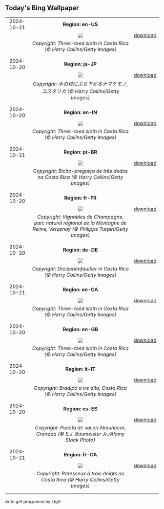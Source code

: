 ## Today's Bing Wallpaper
|      |      |      |
| :----: | :----: | :----: |
|2024-10-21|**Region: en-US**||
||![](https://www.bing.com/th?id=OHR.SmilingSloth_EN-US2707836219_UHD.jpg&pid=hp&w=1152&h=648&rs=1&c=4)| [download](https://www.bing.com/th?id=OHR.SmilingSloth_EN-US2707836219_UHD.jpg)|
||*Copyright: Three-toed sloth in Costa Rica (© Harry Collins/Getty Images)*
||
|||
|2024-10-20|**Region: ja-JP**||
||![](https://www.bing.com/th?id=OHR.SmilingSloth_JA-JP4479144213_UHD.jpg&pid=hp&w=1152&h=648&rs=1&c=4)| [download](https://www.bing.com/th?id=OHR.SmilingSloth_JA-JP4479144213_UHD.jpg)|
||*Copyright: 木の枝にぶら下がるナマケモノ, コスタリカ (© Harry Collins/Getty Images)*
||
|||
|2024-10-20|**Region: en-IN**||
||![](https://www.bing.com/th?id=OHR.SmilingSloth_EN-IN6528412181_UHD.jpg&pid=hp&w=1152&h=648&rs=1&c=4)| [download](https://www.bing.com/th?id=OHR.SmilingSloth_EN-IN6528412181_UHD.jpg)|
||*Copyright: Three-toed sloth in Costa Rica (© Harry Collins/Getty Images)*
||
|||
|2024-10-21|**Region: pt-BR**||
||![](https://www.bing.com/th?id=OHR.SmilingSloth_PT-BR6480806367_UHD.jpg&pid=hp&w=1152&h=648&rs=1&c=4)| [download](https://www.bing.com/th?id=OHR.SmilingSloth_PT-BR6480806367_UHD.jpg)|
||*Copyright: Bicho-preguiça de três dedos na Costa Rica (© Harry Collins/Getty Images)*
||
|||
|2024-10-20|**Region: fr-FR**||
||![](https://www.bing.com/th?id=OHR.NuitsChampagne_FR-FR1213854382_UHD.jpg&pid=hp&w=1152&h=648&rs=1&c=4)| [download](https://www.bing.com/th?id=OHR.NuitsChampagne_FR-FR1213854382_UHD.jpg)|
||*Copyright: Vignobles de Champagne, parc naturel régional de la Montagne de Reims, Verzenay (© Philippe Turpin/Getty Images)*
||
|||
|2024-10-20|**Region: de-DE**||
||![](https://www.bing.com/th?id=OHR.SmilingSloth_DE-DE3423910925_UHD.jpg&pid=hp&w=1152&h=648&rs=1&c=4)| [download](https://www.bing.com/th?id=OHR.SmilingSloth_DE-DE3423910925_UHD.jpg)|
||*Copyright: Dreizehenfaultier in Costa Rica (© Harry Collins/Getty Images)*
||
|||
|2024-10-21|**Region: en-CA**||
||![](https://www.bing.com/th?id=OHR.SmilingSloth_EN-CA3124807232_UHD.jpg&pid=hp&w=1152&h=648&rs=1&c=4)| [download](https://www.bing.com/th?id=OHR.SmilingSloth_EN-CA3124807232_UHD.jpg)|
||*Copyright: Three-toed sloth in Costa Rica (© Harry Collins/Getty Images)*
||
|||
|2024-10-20|**Region: en-GB**||
||![](https://www.bing.com/th?id=OHR.SmilingSloth_EN-GB0473899381_UHD.jpg&pid=hp&w=1152&h=648&rs=1&c=4)| [download](https://www.bing.com/th?id=OHR.SmilingSloth_EN-GB0473899381_UHD.jpg)|
||*Copyright: Three-toed sloth in Costa Rica (© Harry Collins/Getty Images)*
||
|||
|2024-10-20|**Region: it-IT**||
||![](https://www.bing.com/th?id=OHR.SmilingSloth_IT-IT8557895163_UHD.jpg&pid=hp&w=1152&h=648&rs=1&c=4)| [download](https://www.bing.com/th?id=OHR.SmilingSloth_IT-IT8557895163_UHD.jpg)|
||*Copyright: Bradipo a tre dita, Costa Rica (© Harry Collins/Getty Images)*
||
|||
|2024-10-20|**Region: es-ES**||
||![](https://www.bing.com/th?id=OHR.SpanishBMXRacingChampionship_ES-ES3255025375_UHD.jpg&pid=hp&w=1152&h=648&rs=1&c=4)| [download](https://www.bing.com/th?id=OHR.SpanishBMXRacingChampionship_ES-ES3255025375_UHD.jpg)|
||*Copyright: Puesta de sol en Almuñécar, Granada (© E.J. Baumeister Jr./Alamy Stock Photo)*
||
|||
|2024-10-21|**Region: fr-CA**||
||![](https://www.bing.com/th?id=OHR.SmilingSloth_FR-CA2515050272_UHD.jpg&pid=hp&w=1152&h=648&rs=1&c=4)| [download](https://www.bing.com/th?id=OHR.SmilingSloth_FR-CA2515050272_UHD.jpg)|
||*Copyright: Paresseux à trois doigts au Costa Rica (© Harry Collins/Getty Images)*
||
|||

Auto get programm by LtgX
